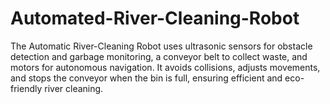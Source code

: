 # Automated-River-Cleaning-Robot
The Automatic River-Cleaning Robot uses ultrasonic sensors for obstacle detection and garbage monitoring, a conveyor belt to collect waste, and motors for autonomous navigation. It avoids collisions, adjusts movements, and stops the conveyor when the bin is full, ensuring efficient and eco-friendly river cleaning.
